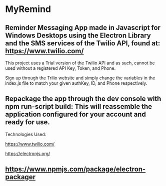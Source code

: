 # MyRemind

Reminder Messaging App made in Javascript for Windows Desktops using the Electron 
Library and the SMS services of the Twilio API, found at: https://www.twilio.com/
------------------------------------------------------------------------------------------------

This project uses a Trial version of the Twilio API and as such, cannot be used without
a registered API Key, Token, and Phone.

Sign up through the Trilio website and simply change the variables in the index.js file to match your
given authKey, ID, and Phone respectively.

Repackage the app through the dev console with npm run-script build: This will reassemble the application
configured for your account and ready for use.
------------------------------------------------------------------------------------------------

Technologies Used:

https://www.twilio.com/

https://electronjs.org/

https://www.npmjs.com/package/electron-packager
------------------------------------------------------------------------------------------------


